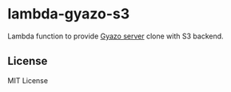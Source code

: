 # lambda-gyazo-s3

Lambda function to provide [Gyazo server](https://github.com/gyazo/Gyazo/blob/2d72acbdca855d96f1ab01d84497361512428a62/Server/upload.cgi)
clone with S3 backend.

## License

MIT License
